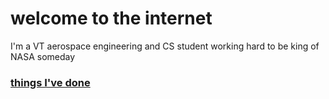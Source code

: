 # welcome to the internet

I'm a VT aerospace engineering and CS student working hard to be king of NASA someday

### [things I've done](doc/resume)
